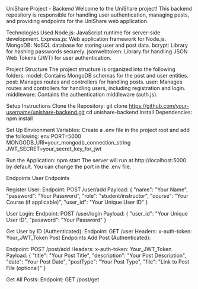 UniShare Project - Backend
Welcome to the UniShare project! 
This backend repository is responsible for handling user authentication, managing posts, and providing endpoints for the UniShare web application.

Technologies Used
Node.js: JavaScript runtime for server-side development.
Express.js: Web application framework for Node.js.
MongoDB: NoSQL database for storing user and post data.
bcrypt: Library for hashing passwords securely.
jsonwebtoken: Library for handling JSON Web Tokens (JWT) for user authentication.

Project Structure
The project structure is organized into the following folders:
model: Contains MongoDB schemas for the post and user entities.
post: Manages routes and controllers for handling posts.
user: Manages routes and controllers for handling users, including registration and login.
middleware: Contains the authentication middleware (auth.js).

Setup Instructions
Clone the Repository:
git clone https://github.com/your-username/unishare-backend.git
cd unishare-backend
Install Dependencies:
npm install

Set Up Environment Variables:
Create a .env file in the project root and add the following:
env
PORT=5000
MONGODB_URI=your_mongodb_connection_string
JWT_SECRET=your_secret_key_for_jwt

Run the Application:
npm start
The server will run at http://localhost:5000 by default. You can change the port in the .env file.

Endpoints
User Endpoints

Register User:
Endpoint: POST /user/add
Payload:
{
  "name": "Your Name",
  "password": "Your Password",
  "role": "student/instructor",
  "course": "Your Course (if applicable)",
  "user_id": "Your Unique User ID"
}

User Login:
Endpoint: POST /user/login
Payload:
{
  "user_id": "Your Unique User ID",
  "password": "Your Password"
}

Get User by ID (Authenticated):
Endpoint: GET /user
Headers: x-auth-token: Your_JWT_Token
Post Endpoints
Add Post (Authenticated):

Endpoint: POST /post/add
Headers: x-auth-token: Your_JWT_Token
Payload:
{
  "title": "Your Post Title",
  "description": "Your Post Description",
  "date": "Your Post Date",
  "postType": "Your Post Type",
  "file": "Link to Post File (optional)"
}

Get All Posts:
Endpoint: GET /post/get


